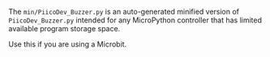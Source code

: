 The `min/PiicoDev_Buzzer.py` is an auto-generated minified version of `PiicoDev_Buzzer.py` intended for any MicroPython controller that has limited available program storage space.

Use this if you are using a Microbit.
